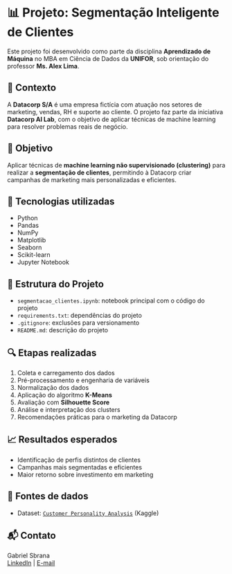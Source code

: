 
# 📊 Projeto: Segmentação Inteligente de Clientes

Este projeto foi desenvolvido como parte da disciplina **Aprendizado de Máquina** no MBA em Ciência de Dados da **UNIFOR**, sob orientação do professor **Ms. Alex Lima**.

## 🏢 Contexto

A **Datacorp S/A** é uma empresa fictícia com atuação nos setores de marketing, vendas, RH e suporte ao cliente. O projeto faz parte da iniciativa **Datacorp AI Lab**, com o objetivo de aplicar técnicas de machine learning para resolver problemas reais de negócio.

## 🎯 Objetivo

Aplicar técnicas de **machine learning não supervisionado (clustering)** para realizar a **segmentação de clientes**, permitindo à Datacorp criar campanhas de marketing mais personalizadas e eficientes.

## 🧰 Tecnologias utilizadas

- Python
- Pandas
- NumPy
- Matplotlib
- Seaborn
- Scikit-learn
- Jupyter Notebook

## 📂 Estrutura do Projeto

- `segmentacao_clientes.ipynb`: notebook principal com o código do projeto
- `requirements.txt`: dependências do projeto
- `.gitignore`: exclusões para versionamento
- `README.md`: descrição do projeto

## 🔍 Etapas realizadas

1. Coleta e carregamento dos dados
2. Pré-processamento e engenharia de variáveis
3. Normalização dos dados
4. Aplicação do algoritmo **K-Means**
5. Avaliação com **Silhouette Score**
6. Análise e interpretação dos clusters
7. Recomendações práticas para o marketing da Datacorp

## 📈 Resultados esperados

- Identificação de perfis distintos de clientes
- Campanhas mais segmentadas e eficientes
- Maior retorno sobre investimento em marketing

## 📎 Fontes de dados

- Dataset: [`Customer Personality Analysis`](https://www.kaggle.com/datasets/imakash3011/customer-personality-analysis) (Kaggle)

## 📬 Contato

Gabriel Sbrana  
[LinkedIn]((https://www.linkedin.com/in/sbranagabriel?lipi=urn%3Ali%3Apage%3Ad_flagship3_profile_view_base_contact_details%3B3JjVCQXSSHak%2BD%2BdbUWXDA%3D%3D)) | [E-mail](mailto:gabrielsbrana13@gmail.com)
